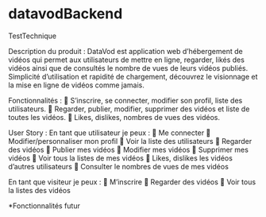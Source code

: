 # datavodBackend

TestTechnique

Description du produit :
DataVod est application web d’hébergement de vidéos qui permet aux utilisateurs de mettre en ligne, regarder, likés des vidéos ainsi que de consultés le nombre de vues de leurs vidéos publiés. Simplicité d’utilisation et rapidité de chargement, découvrez le visionnage et la mise en ligne de vidéos comme jamais.

Fonctionnalités :
 S’inscrire, se connecter, modifier son profil, liste des utilisateurs.
 Regarder, publier, modifier, supprimer des vidéos et liste de toutes les vidéos.
 Likes, dislikes, nombres de vues des vidéos.

User Story :
En tant que utilisateur je peux :
 Me connecter
 Modifier/personnaliser mon profil
 Voir la liste des utilisateurs
 Regarder des vidéos
 Publier mes vidéos
 Modifier mes vidéos
 Supprimer mes vidéos
 Voir tous la listes de mes vidéos
 Likes, dislikes les vidéos d’autres utilisateurs
 Consulter le nombres de vues de mes vidéos

En tant que visiteur je peux :
 M’inscrire
 Regarder des vidéos
 Voir tous la listes des vidéos

\*Fonctionnalités futur
